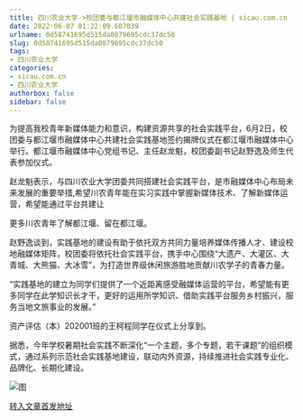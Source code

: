 ```yaml
---
title: 四川农业大学->校团委与都江堰市融媒体中心共建社会实践基地 | sicau.com.cn
date: 2022-06-07 01:22:09.607039
urlname: 0d58741695d515da0879695cdc37dc50
slug: 0d58741695d515da0879695cdc37dc50
tags: 
- 四川农业大学
categories:
- sicau.com.cn
- 四川农业大学
authorbox: false
sidebar: false
---
```

为提高我校青年新媒体能力和意识，构建资源共享的社会实践平台，6月2日，校团委与都江堰市融媒体中心共建社会实践基地签约揭牌仪式在都江堰市融媒体中心举行。都江堰市融媒体中心党组书记、主任赵龙魁，校团委副书记赵野逸及师生代表参加仪式。

赵龙魁表示，与四川农业大学团委共同搭建社会实践平台，是市融媒体中心布局未来发展的重要举措,希望川农青年能在实习实践中掌握新媒体技术、了解新媒体运营，希望能通过平台共建让
<!--more-->
更多川农青年了解都江堰、留在都江堰。

赵野逸谈到，实践基地的建设有助于依托双方共同力量培养媒体传播人才、建设校地融媒体矩阵，校团委将依托社会实践平台，携手中心围绕“大遗产、大灌区、大青城、大熊猫、大冰雪”，为打造世界级休闲旅游胜地贡献川农学子的青春力量。

“实践基地的建立为同学们提供了一个近距离感受融媒体运营的平台，希望能有更多同学在此学知识长才干，更好的运用所学知识、借助实践平台服务乡村振兴，服务当地文旅事业的发展。”

资产评估（本）202001班的王柯程同学在仪式上分享到。

据悉，今年学校暑期社会实践不断深化“一个主题，多个专题，若干课题”的组织模式，通过系列示范社会实践基地建设，联动内外资源，持续推进社会实践专业化、品牌化、长期化建设。

![图](https://news.sicau.edu.cn/__local/E/E5/C0/3AB15A8E55D814A93C9D51EDC4B_743463A6_12799.jpg)

[转入文章首发地址](https://news.sicau.edu.cn/info/1078/68181.htm)
